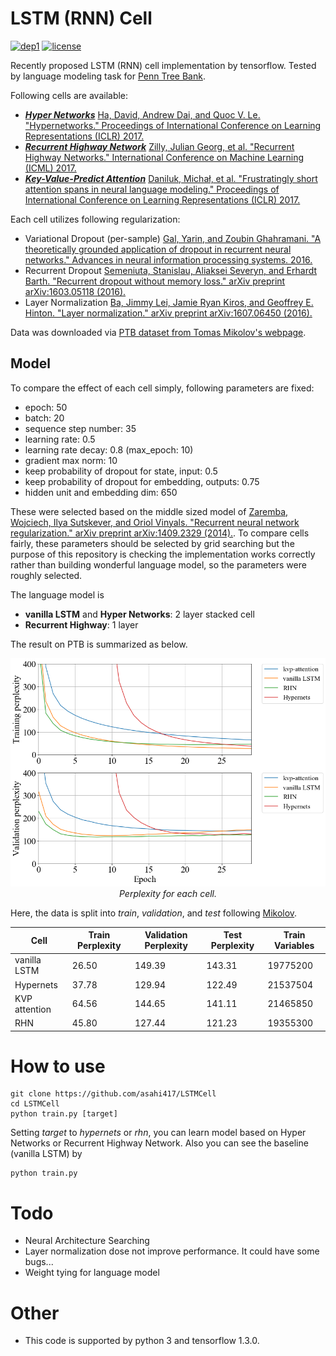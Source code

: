 # LSTM (RNN) Cell 
[![dep1](https://img.shields.io/badge/Tensorflow-1.3+-blue.svg)](https://www.tensorflow.org/)
[![license](https://img.shields.io/badge/License-MIT-brightgreen.svg)](https://github.com/asahi417/SequenceModeling/blob/master/LICENSE)

Recently proposed LSTM (RNN) cell implementation by tensorflow.
Tested by language modeling task for 
[Penn Tree Bank](https://catalog.ldc.upenn.edu/ldc99t42).

Following cells are available:

- [***Hyper Networks***](cells/hypernets_cell.py)
[Ha, David, Andrew Dai, and Quoc V. Le. "Hypernetworks." Proceedings of International Conference on Learning Representations (ICLR) 2017.](https://arxiv.org/abs/1609.09106)
- [***Recurrent Highway Network***](cells/basic_rnn_cell.py)
[Zilly, Julian Georg, et al. "Recurrent Highway Networks." International Conference on Machine Learning (ICML) 2017.](https://arxiv.org/abs/1607.03474)
- [***Key-Value-Predict Attention***](cells/kvp_attention_cell.py)
[Daniluk, Michał, et al. "Frustratingly short attention spans in neural language modeling." Proceedings of International Conference on Learning Representations (ICLR) 2017.](https://arxiv.org/abs/1702.04521)

Each cell utilizes following regularization:

- Variational Dropout (per-sample)
[Gal, Yarin, and Zoubin Ghahramani. "A theoretically grounded application of dropout in recurrent neural networks." Advances in neural information processing systems. 2016.](http://papers.nips.cc/paper/6241-a-theoretically-grounded-application-of-dropout-in-recurrent-neural-networks)
- Recurrent Dropout
[Semeniuta, Stanislau, Aliaksei Severyn, and Erhardt Barth. "Recurrent dropout without memory loss." arXiv preprint arXiv:1603.05118 (2016).](https://arxiv.org/abs/1603.05118)
- Layer Normalization
[Ba, Jimmy Lei, Jamie Ryan Kiros, and Geoffrey E. Hinton. "Layer normalization." arXiv preprint arXiv:1607.06450 (2016).](https://arxiv.org/abs/1607.06450)


Data was downloaded via [PTB dataset from Tomas Mikolov's webpage](http://www.fit.vutbr.cz/~imikolov/rnnlm/simple-examples.tgz).  

## Model
To compare the effect of each cell simply, following parameters are fixed:

- epoch: 50
- batch: 20
- sequence step number: 35
- learning rate: 0.5
- learning rate decay: 0.8 (max_epoch: 10)
- gradient max norm: 10 
- keep probability of dropout for state, input: 0.5
- keep probability of dropout for embedding, outputs: 0.75
- hidden unit and embedding dim: 650

These were selected based on the middle sized model of [Zaremba, Wojciech, Ilya Sutskever, and Oriol Vinyals. "Recurrent neural network regularization." arXiv preprint arXiv:1409.2329 (2014).](https://arxiv.org/abs/1409.2329).
To compare cells fairly, these parameters should be selected by grid searching but
the purpose of this repository is checking the implementation works correctly rather than building wonderful language model,
so the parameters were roughly selected.

The language model is
- **vanilla LSTM** and **Hyper Networks**: 2 layer stacked cell
- **Recurrent Highway**: 1 layer 

The result on PTB is summarized as below.

<p align="center">
  <img src="./img/perplexity.png" width="900">
  <br><i> Perplexity for each cell. </i>
</p>

Here, the data is split into *train*, *validation*, and *test* following [Mikolov](http://www.fit.vutbr.cz/~imikolov/rnnlm/simple-examples.tgz).


| Cell | Train Perplexity | Validation Perplexity | Test Perplexity | Train Variables |
| --- | --- | --- | --- | --- |
| vanilla LSTM  | 26.50 | 149.39 | 143.31 | 19775200 | 
| Hypernets     | 37.78 | 129.94 | 122.49 | 21537504 |
| KVP attention | 64.56 | 144.65 | 141.11 | 21465850 |
| RHN           | 45.80 | 127.44 | 121.23 | 19355300 |


# How to use

```
git clone https://github.com/asahi417/LSTMCell
cd LSTMCell
python train.py [target]
```
Setting *target* to *hypernets* or *rhn*, you can learn model based on Hyper Networks or Recurrent Highway Network.
Also you can see the baseline (vanilla LSTM) by 
```
python train.py
```

# Todo
- Neural Architecture Searching
- Layer normalization dose not improve performance. It could have some bugs...
- Weight tying for language model

# Other
- This code is supported by python 3 and tensorflow 1.3.0.
